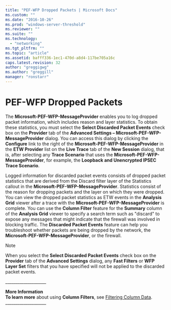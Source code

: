 ```yaml
---
title: "PEF-WFP Dropped Packets | Microsoft Docs"
ms.custom: ""
ms.date: "2016-10-26"
ms.prod: "windows-server-threshold"
ms.reviewer: ""
ms.suite: ""
ms.technology: 
  - "networking"
ms.tgt_pltfrm: ""
ms.topic: "article"
ms.assetid: bafff336-1ec1-470d-a8d4-117be705a16c
caps.latest.revision: 32
author: "greggigwg"
ms.author: "greggill"
manager: "ronstarr"
---
```

# PEF-WFP Dropped Packets
The **Microsoft-PEF-WFP-MessageProvider** enables you to log dropped packet information, which includes reason and layer statistics. To obtain these statistics, you must select the **Select Discarded Packet Events** check box on the **Provider** tab of the **Advanced Settings – Microsoft-PEF-WFP-MessageProvider** dialog. You can access this dialog by clicking the **Configure** link to the right of the **Microsoft-PEF-WFP-MessageProvider** in the **ETW Provider** list on the **Live Trace** tab of the **New Session** dialog, that is, after selecting any **Trace Scenario** that uses the **Microsoft-PEF-WFP-MessageProvider**, for example, the **Loopback and Unencrypted IPSEC** **Trace Scenario**.  
  
 Logged information for discarded packet events consists of dropped packet statistics that are derived from the Discard filter layer of the Statistics callout in the **Microsoft-PEF-WFP-MessageProvider**. Statistics consist of the reason for dropping packets and the layer on which they were dropped. You can view the dropped packet statistics as ETW events in the **Analysis Grid** viewer after a  trace with the **Microsoft-PEF-WFP-MessageProvider** is complete. You can use the **Column Filter** feature for the **Summary** column of the **Analysis Grid** viewer to specify a search term such as "discard" to expose any messages that might indicate that the firewall was involved in blocking traffic. The **Discarded Packet Events** feature can help you troubleshoot whether packets are being dropped by the network, the **Microsoft-PEF-WFP-MessageProvider**, or the firewall.  
  
> [!NOTE]
>  When you select the **Select Discarded Packet Events** check box on the **Provider** tab of the **Advanced Settings** dialog, any **Fast Filters** or **WFP Layer Set** filters that you have specified will not be applied to the discarded packet events.  
  
 ___________________\_  
  
 **More Information**   
 **To learn more** about using **Column Filters**, see [Filtering Column Data](filtering-column-data.md).   
___________________\_